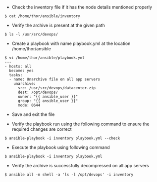 - Check the inventory file if it has the node details mentioned properly
```
$ cat /home/thor/ansible/inventory 
```

- Verify the archive is present at the given path
```
$ ls -l /usr/src/devops/
```

- Create a playbook with name playbook.yml at the location /home/thor/ansible
```
$ vi /home/thor/ansible/playbook.yml 
---
- hosts: all
  become: yes
  tasks:
  - name: Unarchive file on all app servers
    unarchive:
      src: /usr/src/devops/datacenter.zip
      dest: /opt/devops/
      owner: "{{ ansible_user }}"
      group: "{{ ansible_user }}"
      mode: 0644
```
- Save and exit the file

- Verify the playbook run using the following command to ensure the required changes are correct
```
$ ansible-playbook -i inventory playbook.yml --check
```

- Execute the playbook using following command
```
$ ansible-playbook -i inventory playbook.yml
```

- Verify the archive is successfully decompressed on all app servers
```
$ ansible all -m shell -a 'ls -l /opt/devops' -i inventory
```
